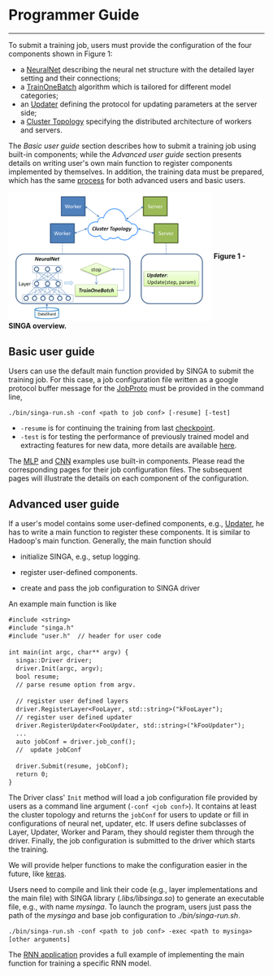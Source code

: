 # Programmer Guide

---

To submit a training job, users must provide the configuration of the
four components shown in Figure 1:

  * a [NeuralNet](neural-net.html) describing the neural net structure with the detailed layer setting and their connections;
  * a [TrainOneBatch](train-one-batch.html) algorithm which is tailored for different model categories;
  * an [Updater](updater.html) defining the protocol for updating parameters at the server side;
  * a [Cluster Topology](distributed-training.html) specifying the distributed architecture of workers and servers.

The *Basic user guide* section describes how to submit a training job using
built-in components; while the *Advanced user guide* section presents details
on writing user's own main function to register components implemented by
themselves. In addition, the training data must be prepared, which has the same
[process](data.html) for both advanced users and basic users.

<img src="../../_static/images/overview.png" align="center" width="400px"/>
<span><strong>Figure 1 - SINGA overview.</strong></span>



## Basic user guide

Users can use the default main function provided by SINGA to submit the training
job. For this case, a job configuration file written as a google protocol
buffer message for the [JobProto](../api/classsinga_1_1JobProto.html) must be provided in the command line,

    ./bin/singa-run.sh -conf <path to job conf> [-resume] [-test]

* `-resume` is for continuing the training from last [checkpoint](checkpoint.html).
* `-test` is for testing the performance of previously trained model and extracting features for new data,
more details are available [here](test.html).

The [MLP](mlp.html) and [CNN](cnn.html)
examples use built-in components. Please read the corresponding pages for their
job configuration files. The subsequent pages will illustrate the details on
each component of the configuration.

## Advanced user guide

If a user's model contains some user-defined components, e.g.,
[Updater](updater.html), he has to write a main function to
register these components. It is similar to Hadoop's main function. Generally,
the main function should

  * initialize SINGA, e.g., setup logging.

  * register user-defined components.

  * create and pass the job configuration to SINGA driver

An example main function is like

    #include <string>
    #include "singa.h"
    #include "user.h"  // header for user code

    int main(int argc, char** argv) {
      singa::Driver driver;
      driver.Init(argc, argv);
      bool resume;
      // parse resume option from argv.

      // register user defined layers
      driver.RegisterLayer<FooLayer, std::string>("kFooLayer");
      // register user defined updater
      driver.RegisterUpdater<FooUpdater, std::string>("kFooUpdater");
      ...
      auto jobConf = driver.job_conf();
      //  update jobConf

      driver.Submit(resume, jobConf);
      return 0;
    }

The Driver class' `Init` method will load a job configuration file provided by
users as a command line argument (`-conf <job conf>`). It contains at least the
cluster topology and returns the `jobConf` for users to update or fill in
configurations of neural net, updater, etc. If users define subclasses of
Layer, Updater, Worker and Param, they should register them through the driver.
Finally, the job configuration is submitted to the driver which starts the
training.

We will provide helper functions to make the configuration easier in the
future, like [keras](https://github.com/fchollet/keras).

Users need to compile and link their code (e.g., layer implementations and the main
file) with SINGA library (*.libs/libsinga.so*) to generate an
executable file, e.g., with name *mysinga*.  To launch the program, users just pass the
path of the *mysinga* and base job configuration to *./bin/singa-run.sh*.

    ./bin/singa-run.sh -conf <path to job conf> -exec <path to mysinga> [other arguments]

The [RNN application](rnn.html) provides a full example of
implementing the main function for training a specific RNN model.
